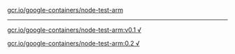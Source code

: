 [gcr.io/google-containers/node-test-arm](https://hub.docker.com/r/anjia0532/node-test-arm/tags/) 

----
[gcr.io/google-containers/node-test-arm:v0.1 √](https://hub.docker.com/r/anjia0532/google-containers.node-test-arm/tags/)

[gcr.io/google-containers/node-test-arm:0.2 √](https://hub.docker.com/r/anjia0532/google-containers.node-test-arm/tags/)

